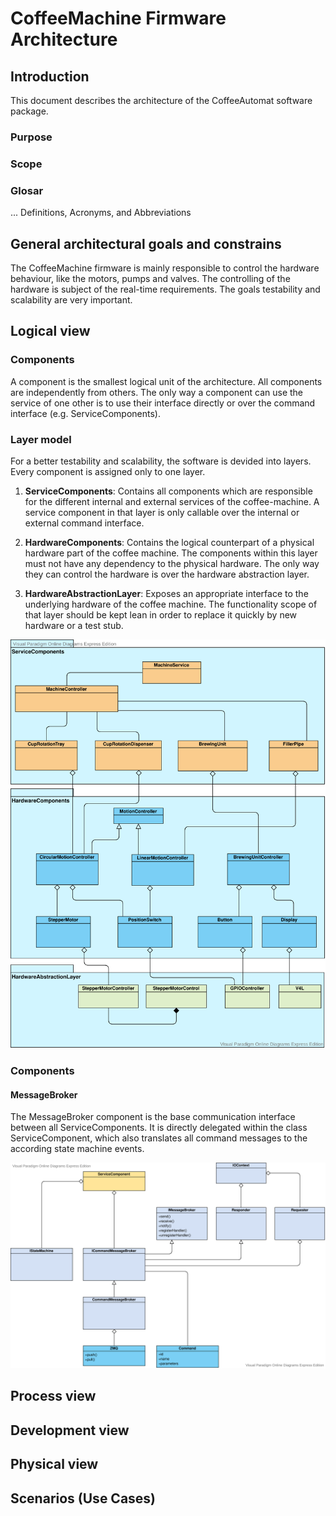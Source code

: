 # CoffeeMachine Firmware Architecture

## Introduction

This document describes the architecture of the CoffeeAutomat software package.

### Purpose

### Scope

### Glosar

... Definitions, Acronyms, and Abbreviations

## General architectural goals and constrains

The CoffeeMachine firmware is mainly responsible to control the hardware behaviour, like the motors, pumps and valves. The controlling of the hardware is subject of the real-time requirements. The goals testability and scalability are very important.

## Logical view

### Components

A component is the smallest logical unit of the architecture. All components are independently from others. The only way a component can use the service of one other is to use their interface directly or over the command interface (e.g. ServiceComponents).

### Layer model

For a better testability and scalability, the software is devided into layers. Every component is assigned only to one layer.

1. **ServiceComponents**: Contains all components which are responsible for the different internal and external services of the coffee-machine. A service component in that layer is only callable over the internal or external command interface.

2. **HardwareComponents**: Contains the logical counterpart of a physical hardware part of the coffee machine. The components within this layer must not have any dependency to the physical hardware. The only way they can control the hardware is over the hardware abstraction layer.

3. **HardwareAbstractionLayer**: Exposes an appropriate interface to the underlying hardware of the coffee machine. The functionality scope of that layer should be kept lean in order to replace it quickly by new hardware or a test stub. 

![architecture overview](CoffeeAutomatArchitecture.svg)

### Components

#### MessageBroker

The MessageBroker component is the base communication interface between all ServiceComponents. It is directly delegated within the class ServiceComponent, which also translates all command messages to the according state machine events.

![MessageQueue](MessageBroker.svg)

## Process view

## Development view

## Physical view

## Scenarios (Use Cases)

